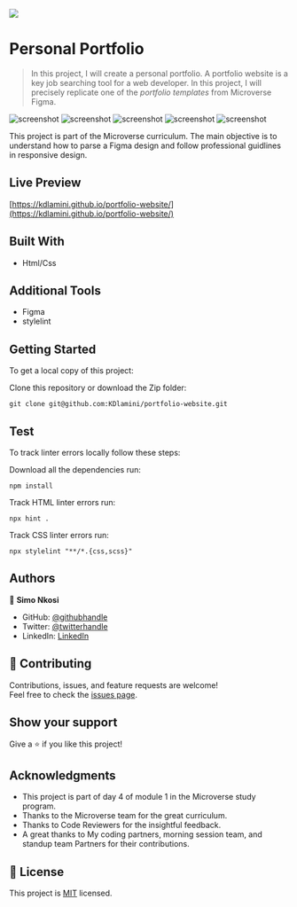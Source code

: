 ![](https://img.shields.io/badge/Microverse-blueviolet)

# Personal Portfolio

> In this project, I will create a personal portfolio. A portfolio website is a key job searching tool for a web developer. In this project, I will precisely replicate one of the *portfolio templates* from Microverse Figma. 

![screenshot](./images/Banner.png)
![screenshot](./images/Screenshot-projects1.png)
![screenshot](./images/Screenshot-projects2.png)
![screenshot](./images/Screenshot-About.png) 
![screenshot](./images/Screenshot-contact.png)

This project is part of the Microverse curriculum. The main objective is to understand how to parse a Figma design and follow professional guidlines in responsive design.

## Live Preview
[https://kdlamini.github.io/portfolio-website/](https://kdlamini.github.io/portfolio-website/)

## Built With

- Html/Css

## Additional Tools

- Figma
- stylelint

## Getting Started

To get a local copy of this project:

Clone this repository or download the Zip folder:
```
git clone git@github.com:KDlamini/portfolio-website.git
```  

## Test
To track linter errors locally follow these steps:  

Download all the dependencies run:
```
npm install
```
Track HTML linter errors run:
```
npx hint .
```
Track CSS linter errors run:
```
npx stylelint "**/*.{css,scss}"
```

## Authors

👤 **Simo Nkosi**

- GitHub: [@githubhandle](https://github.com/KDlamini)
- Twitter: [@twitterhandle](https://twitter.com/RealSimoNkosi)
- LinkedIn: [LinkedIn](https://www.linkedin.com/in/simo-nkosi-418523180/)


## 🤝 Contributing

Contributions, issues, and feature requests are welcome!  
Feel free to check the [issues page](https://github.com/KDlamini/portfolio-website/issues).


## Show your support

Give a ⭐️ if you like this project!

## Acknowledgments

- This project is part of day 4 of module 1 in the Microverse study program.
- Thanks to the Microverse team for the great curriculum.
- Thanks to Code Reviewers for the insightful feedback.
- A great thanks to My coding partners, morning session team, and standup team Partners for their contributions.

## 📝 License

This project is [MIT](./MIT.md) licensed.

